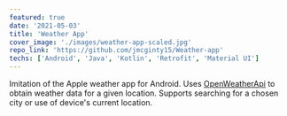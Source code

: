 ```yaml
---
featured: true
date: '2021-05-03'
title: 'Weather App'
cover_image: './images/weather-app-scaled.jpg'
repo_link: 'https://github.com/jmcginty15/Weather-app'
techs: ['Android', 'Java', 'Kotlin', 'Retrofit', 'Material UI']
---
```


Imitation of the Apple weather app for Android. Uses [OpenWeatherApi](https://openweathermap.org) to obtain weather data for a given location. Supports searching for a chosen city or use of device's current location.
